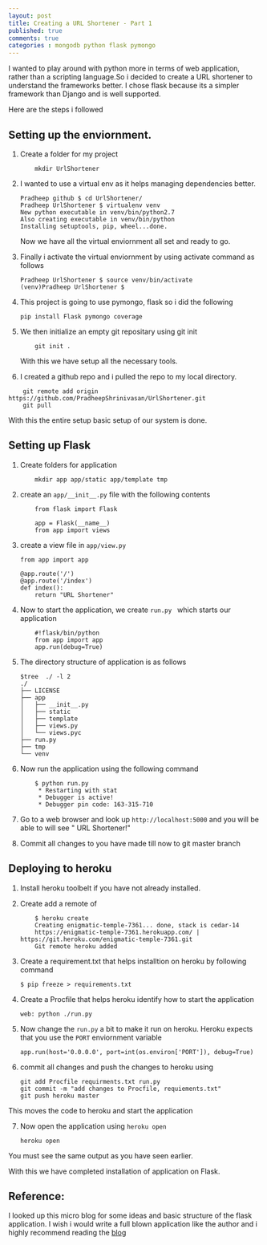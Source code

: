 ```yaml
---
layout: post
title: Creating a URL Shortener - Part 1
published: true
comments: true
categories : mongodb python flask pymongo
---
```


I wanted to play around with python more in terms of web application, rather than a scripting language.So i decided to create a URL shortener to understand the frameworks better. I chose flask because its a simpler framework than Django and is well supported.

Here are the steps i followed

## Setting up the enviornment.

1. Create a folder for my project 
    
    ```
        mkdir UrlShortener
    ```
2. I wanted to use a virtual env as it helps managing dependencies better.

    ``` 
    Pradheep github $ cd UrlShortener/
    Pradheep UrlShortener $ virtualenv venv
    New python executable in venv/bin/python2.7
    Also creating executable in venv/bin/python
    Installing setuptools, pip, wheel...done.
    
    ```
    Now we have all the virtual enviornment all set and ready to go.

3. Finally i activate the virtual enviornment by using activate command as follows

    ```
    Pradheep UrlShortener $ source venv/bin/activate
    (venv)Pradheep UrlShortener $ 

    ```

4. This project is going to use pymongo, flask so i did the following

    ```
    pip install Flask pymongo coverage
    ```

5. We then initialize an empty git repositary using git init

    ```
        git init .
    ```
    With this we have setup all the necessary tools.

6. I created a github repo and i pulled the repo to my local directory.

```
    git remote add origin https://github.com/PradheepShrinivasan/UrlShortener.git
    git pull
```

With this the entire setup basic setup of our system is done.

## Setting up Flask 

1. Create folders for application 

    ```
        mkdir app app/static app/template tmp
    ```
2. create an ``` app/__init__.py ``` file with the following contents

    ```
        from flask import Flask

        app = Flask(__name__)
        from app import views
    ```

3. create a view file in ``` app/view.py ```

    ```
    from app import app

    @app.route('/')
    @app.route('/index')
    def index():
        return "URL Shortener"
    ```

4. Now to start the application, we create  ``` run.py  ``` which starts our application

    ```
        #!flask/bin/python
        from app import app
        app.run(debug=True)
    ```

5. The directory structure of application is as follows

    ```
    $tree  ./ -l 2
    ./
    ├── LICENSE
    ├── app
    │   ├── __init__.py
    │   ├── static
    │   ├── template
    │   ├── views.py
    │   └── views.pyc
    ├── run.py
    ├── tmp
    └── venv
    ```

6. Now run the application using the following  command 

    ```
        $ python run.py 
         * Restarting with stat
         * Debugger is active!
         * Debugger pin code: 163-315-710
    ```

7. Go to a web browser and look up `http://localhost:5000` and you will be able to will see " URL Shortener!"

8. Commit all changes to you have made till now to git master branch


## Deploying to heroku 

1. Install heroku toolbelt if you have not already installed.

2. Create add a remote of 

    ```
        $ heroku create
        Creating enigmatic-temple-7361... done, stack is cedar-14
        https://enigmatic-temple-7361.herokuapp.com/ | https://git.heroku.com/enigmatic-temple-7361.git
        Git remote heroku added
    ```
3. Create a requirement.txt that helps installtion on heroku by following command 

    ```
    $ pip freeze > requirements.txt

    ```
4. Create a Procfile that helps heroku identify how to start the application 

    ```
    web: python ./run.py
    ```
5. Now change the ```run.py``` a bit to make it run on heroku. Heroku expects that you use the ``` PORT ``` enviornment variable 

    ```
    app.run(host='0.0.0.0', port=int(os.environ['PORT']), debug=True)

    ```
6. commit all changes and push the changes to heroku using 

    ```
    git add Procfile requirments.txt run.py
    git commit -m "add changes to Procfile, requiements.txt"
    git push heroku master
    ```
This moves the code to heroku and start the application

7. Now open the application using `heroku open`

    ```
    heroku open
    ```

You must see the same output as you have seen earlier.


With this we have completed installation of application on Flask.

## Reference:

I looked up this micro blog for some ideas and basic structure of the flask application. I wish i would write a full blown application like the author and i highly recommend reading the [blog](http://blog.miguelgrinberg.com/post/the-flask-mega-tutorial-part-i-hello-world)
